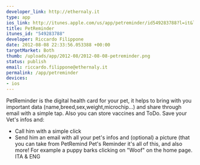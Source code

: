 ```yaml
--- 
developer_link: http://ethernaly.it
type: app
ios_link: http://itunes.apple.com/us/app/petreminder/id549283788?l=it&ls=1%26mt=8
title: PetReminder
itunes_id: "549283788"
developer: Riccardo Filippone
date: 2012-08-08 22:33:56.053388 +00:00
targetMarket: Both
thumb: /uploads/app/2012-08/2012-08-08-petreminder.png
status: publish
email: riccardo.filippone@ethernaly.it
permalink: /app/petreminder
devices: 
- ios
---
```


PetReminder is the digital health card for your pet, it helps to bring with you important data (name,breed,sex,weight,microchip...) and share through email with a simple tap. Also you can store vaccines and ToDo.
Save your Vet's infos and:
- Call him with a simple click
- Send him an email with all your pet's infos and (optional) a picture (that you can take from PetRemind
Pet's Reminder it's all of this, and also more! For example a puppy barks clicking on "Woof" on the home page. ITA & ENG
